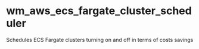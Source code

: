 # wm_aws_ecs_fargate_cluster_scheduler
Schedules ECS Fargate clusters turning on and off in terms of costs savings
